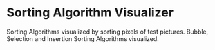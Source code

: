 # Sorting Algorithm Visualizer
Sorting Algorithms visualized by sorting pixels of test pictures. Bubble, Selection and Insertion Sorting Algorithms visualized.
